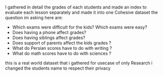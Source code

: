 I gathered in detail the grades of each students and made an index to evaluate each lesson separately and made it into one Cohesive dataset 
the question im asking here are:

- Which exams were difficult for the kids?
Which exams were easy?
- Does having a phone affect grades?
- Does having siblings affect grades?
- Does support of parents affect the kids grades ?
- What do Persian scores have to do with writing ?
- What do math scores have to do with sciences ?

this is a real world dataset that i gathered for usecase of only Research
i changed the students name to respect their privacy
